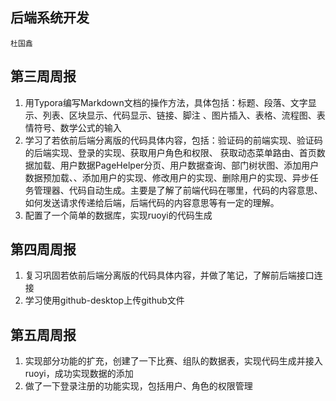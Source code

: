 ## 后端系统开发

``` text
杜国鑫
```

## 第三周周报

1. 用Typora编写Markdown文档的操作方法，具体包括：标题、段落、文字显示、列表、区块显示、代码显示、链接、脚注
   、图片插入、表格、流程图、表情符号、数学公式的输入
2. 学习了若依前后端分离版的代码具体内容，包括：验证码的前端实现、验证码的后端实现、登录的实现、获取用户角色和权限、
   获取动态菜单路由、首页数据加载、用户数据PageHelper分页、用户数据查询、部门树状图、添加用户数据预加载、、添加用户的实现、修改用户的实现、删除用户的实现、异步任务管理器、代码自动生成。主要是了解了前端代码在哪里，代码的内容意思、如何发送请求传递给后端，后端代码的内容意思等有一定的理解。
3. 配置了一个简单的数据库，实现ruoyi的代码生成

## 第四周周报

1. 复习巩固若依前后端分离版的代码具体内容，并做了笔记，了解前后端接口连接
2. 学习使用github-desktop上传github文件

## 第五周周报

1. 实现部分功能的扩充，创建了一下比赛、组队的数据表，实现代码生成并接入ruoyi，成功实现数据的添加
2. 做了一下登录注册的功能实现，包括用户、角色的权限管理
